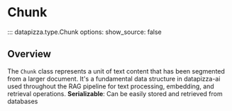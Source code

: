 # Chunk

<!-- prettier-ignore -->
::: datapizza.type.Chunk
    options:
        show_source: false

## Overview

The `Chunk` class represents a unit of text content that has been segmented from a larger document. It's a fundamental data structure in datapizza-ai used throughout the RAG pipeline for text processing, embedding, and retrieval operations.
 **Serializable**: Can be easily stored and retrieved from databases
